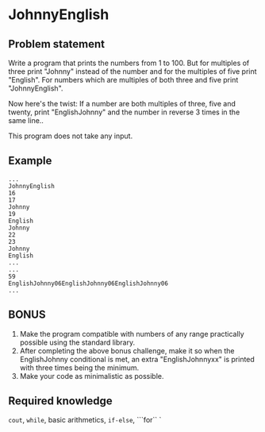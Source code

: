 JohnnyEnglish
============

Problem statement
-------------------------------

Write a program that prints the numbers from 1 to 100. But for multiples of three print "Johnny" instead of the number and for the multiples of five print "English". For numbers which are multiples of both three and five print "JohnnyEnglish".

Now here's the twist: If a number are both multiples of three, five and twenty, print "EnglishJohnny" and the number in reverse 3 times in the same line..

This program does not take any input.

Example
-------
    ...
    JohnnyEnglish
    16
    17
    Johnny
    19
    English
    Johnny
    22
    23
    Johnny
    English
    ...
    ...
    59
    EnglishJohnny06EnglishJohnny06EnglishJohnny06
    ...


BONUS
-------------
1. Make the program compatible with numbers of any range practically possible using the standard library.
2. After completing the above bonus challenge, make it so when the EnglishJohnny conditional is met, an extra  "EnglishJohnnyxx"  is printed with three times being the minimum.
3. Make your code as minimalistic as possible.



Required knowledge
---------------------------------
```cout```, ```while```, basic arithmetics, ```if-else```, ```for``  `
